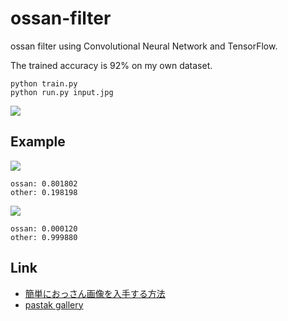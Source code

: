 # ossan-filter
ossan filter using Convolutional Neural Network and TensorFlow.

The trained accuracy is 92% on my own dataset.

```
python train.py
python run.py input.jpg
```


![](https://i.gyazo.com/thumb/200/_f0d88f7db9efad622585bb43d62eaf3f-png.jpg)

## Example
![](https://i.gyazo.com/thumb/100/_259fd7f493415ad4ef53926cbf1ee52d-png.jpg)
```
ossan: 0.801802
other: 0.198198
```

![](https://i.gyazo.com/thumb/100/_71d7751e75f750d9cf0544a43150d36b-png.jpg)
```
ossan: 0.000120
other: 0.999880
```


## Link
* [簡単におっさん画像を入手する方法](http://blog.sushi.money/entry/20110620/1308534909)
* [pastak gallery](http://gallery.pastak.net/)
